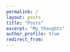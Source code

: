 ```yaml
---
permalink: /
layout: posts
title: "Posts"
excerpt: "My thoughts"
author_profile: true
redirect_from: 
---
```

